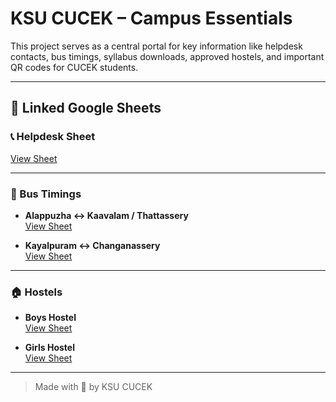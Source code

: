 # KSU CUCEK – Campus Essentials

This project serves as a central portal for key information like helpdesk contacts, bus timings, syllabus downloads, approved hostels, and important QR codes for CUCEK students.

---

## 🔗 Linked Google Sheets

### 📞 Helpdesk Sheet  
[View Sheet](https://docs.google.com/spreadsheets/d/1uQIpkv44XnhAHADWY0Dxz5QXSSi6wsNVvOuW9N_Ykrw/edit?gid=0#gid=0)

---

### 🚌 Bus Timings

- **Alappuzha ↔ Kaavalam / Thattassery**  
  [View Sheet](https://docs.google.com/spreadsheets/d/1GoDn1CFh2d5-pbXdemOltVugpThKj8FZHZpXQ_X9Z6E/edit?gid=0#gid=0)

- **Kayalpuram ↔ Changanassery**  
  [View Sheet](https://docs.google.com/spreadsheets/d/1t6U5-rlX6TGHP4nOb9S7iz_Cvgyl0h4KcMBGpGbxIHU/edit?gid=0#gid=0)

---

### 🏠 Hostels

- **Boys Hostel**  
  [View Sheet](https://docs.google.com/spreadsheets/d/1t6U5-rlX6TGHP4nOb9S7iz_Cvgyl0h4KcMBGpGbxIHU/edit?gid=0#gid=0)

- **Girls Hostel**  
  [View Sheet](https://docs.google.com/spreadsheets/d/1H0du51tdj4JzBcjrdGAfAJ8809as1Bvo0jo9FDCtyS8/edit?gid=0#gid=0)

---


> Made with 💙 by KSU CUCEK
